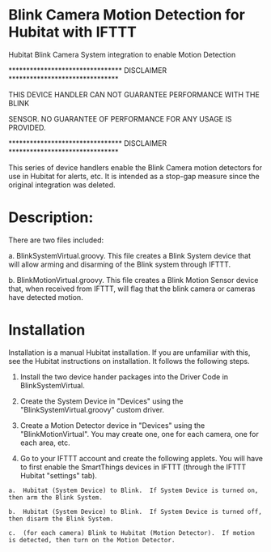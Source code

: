 # Blink Camera Motion Detection for Hubitat with IFTTT
Hubitat Blink Camera System integration to enable Motion Detection

******************************** DISCLAIMER *******************************

THIS DEVICE HANDLER CAN NOT GUARANTEE PERFORMANCE WITH THE BLINK

SENSOR.  NO GUARANTEE OF PERFORMANCE FOR ANY USAGE IS PROVIDED.

******************************** DISCLAIMER *******************************

This series of device handlers enable the Blink Camera motion detectors for use in Hubitat for alerts, etc.  It is intended as a stop-gap measure since the original integration was deleted.  

# Description:

There are two files included:

  a.  BlinkSystemVirtual.groovy.  This file creates a Blink System device that will allow arming and disarming of the Blink system through IFTTT.
  
  b.  BlinkMotionVirtual.groovy.  This file creates a Blink Motion Sensor device that, when received from IFTTT, will flag that the blink camera or cameras have detected motion.

# Installation

Installation is a manual Hubitat installation.  If you are unfamiliar with this, see the Hubitat instructions on installation.  It follows the following steps.

  1.  Install the two device hander packages into the Driver Code in BlinkSystemVirtual.
  
  2.  Create the System Device in "Devices" using the "BlinkSystemVirtual.groovy" custom driver.
  
  3.  Create a Motion Detector device in "Devices" using the "BlinkMotionVirtual".  You may create one, one for each camera, one for each area, etc.
  
  4.  Go to your IFTTT account and create the following applets.  You will have to first enable the SmartThings devices in IFTTT (through the IFTTT Hubitat "settings" tab).
  
    a.  Hubitat (System Device) to Blink.  If System Device is turned on, then arm the Blink System.
    
    b.  Hubitat (System Device) to Blink.  If System Device is turned off, then disarm the Blink System.
    
    c.  (for each camera) Blink to Hubitat (Motion Detector).  If motion is detected, then turn on the Motion Detector.
